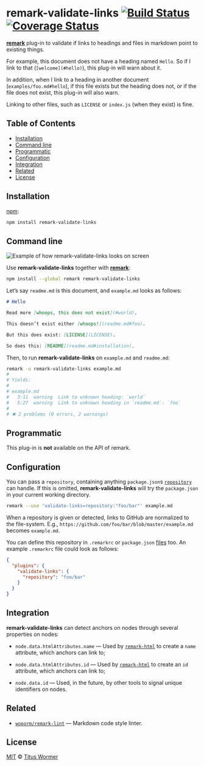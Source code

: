 # remark-validate-links [![Build Status][travis-badge]][travis] [![Coverage Status][codecov-badge]][codecov]

[**remark**][remark] plug-in to validate if links to headings and files
in markdown point to existing things.

For example, this document does not have a heading named `Hello`. So if I
link to that (`[welcome](#hello)`), this plug-in will warn about it.

In addition, when I link to a heading in another document
(`examples/foo.md#hello`), if this file exists but the heading does not,
or if the file does not exist, this plug-in will also warn.

Linking to other files, such as `LICENSE` or `index.js` (when they exist)
is fine.

## Table of Contents

*   [Installation](#installation)
*   [Command line](#command-line)
*   [Programmatic](#programmatic)
*   [Configuration](#configuration)
*   [Integration](#integration)
*   [Related](#related)
*   [License](#license)

## Installation

[npm][npm-install]:

```bash
npm install remark-validate-links
```

## Command line

![Example of how remark-validate-links looks on screen][screenshot]

Use **remark-validate-links** together with [**remark**][remark]:

```bash
npm install --global remark remark-validate-links
```

Let’s say `readme.md` is this document, and `example.md` looks as follows:

```md
# Hello

Read more [whoops, this does not exist](#world).

This doesn’t exist either [whoops!](readme.md#foo).

But this does exist: [LICENSE](LICENSE).

So does this: [README](readme.md#installation).
```

Then, to run **remark-validate-links** on `example.md` and `readme.md`:

```bash
remark -u remark-validate-links example.md
#
# Yields:
#
# example.md
#   3:11  warning  Link to unknown heading: `world`
#   5:27  warning  Link to unknown heading in `readme.md`: `foo`
#
# ✖ 2 problems (0 errors, 2 warnings)
```

## Programmatic

This plug-in is **not** available on the API of remark.

## Configuration

You can pass a `repository`, containing anything `package.json`s
[`repository`][package-repository] can handle. If this is omitted,
**remark-validate-links** will try the `package.json` in your
current working directory.

```bash
remark --use 'validate-links=repository:"foo/bar"' example.md
```

When a repository is given or detected, links to GitHub are normalized
to the file-system. E.g., `https://github.com/foo/bar/blob/master/example.md`
becomes `example.md`.

You can define this repository in `.remarkrc` or `package.json`
[files][remarkrc] too. An example `.remarkrc` file could look as follows:

```json
{
  "plugins": {
    "validate-links": {
      "repository": "foo/bar"
    }
  }
}
```

## Integration

**remark-validate-links** can detect anchors on nodes through
several properties on nodes:

*   `node.data.htmlAttributes.name` — Used by [`remark-html`][remark-html]
    to create a `name` attribute, which anchors can link to;

*   `node.data.htmlAttributes.id` — Used by [`remark-html`][remark-html]
    to create an `id` attribute, which anchors can link to;

*   `node.data.id` — Used, in the future, by other tools to signal
    unique identifiers on nodes.

## Related

*   [`wooorm/remark-lint`][remark-lint]
    — Markdown code style linter.

## License

[MIT][license] © [Titus Wormer][author]

<!-- Definitions -->

[travis-badge]: https://img.shields.io/travis/wooorm/remark-validate-links.svg

[travis]: https://travis-ci.org/wooorm/remark-validate-links

[codecov-badge]: https://img.shields.io/codecov/c/github/wooorm/remark-validate-links.svg

[codecov]: https://codecov.io/github/wooorm/remark-validate-links

[npm-install]: https://docs.npmjs.com/cli/install

[license]: LICENSE

[author]: http://wooorm.com

[remark]: https://github.com/wooorm/remark

[remark-lint]: https://github.com/wooorm/remark-lint

[remark-html]: https://github.com/wooorm/remark-html

[screenshot]: https://cdn.rawgit.com/wooorm/remark-validate-links/master/screenshot.png

[package-repository]: https://docs.npmjs.com/files/package.json#repository

[remarkrc]: https://github.com/wooorm/remark/blob/master/doc/remarkrc.5.md
